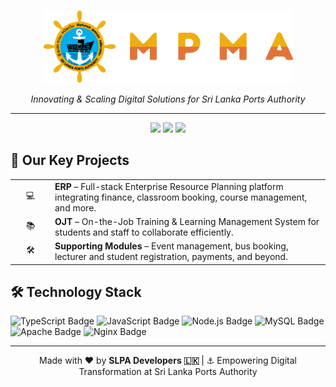 <!-- Organization Banner -->
<p align="center"">
  <img 
    src="https://raw.githubusercontent.com/MPMA-DEV/.github/5d90f88c085cc432c362d684fbbbcd50fd9b6d07/mpma-logo-trim.png" 
    alt="SLPA Developers Logo" 
    width="400">
</p>



<p align="center">
  <em>Innovating & Scaling Digital Solutions for Sri Lanka Ports Authority</em>  
</p>


<hr/>

<!-- Badges -->
<p align="center">
  <img src="https://img.shields.io/badge/ERP-Development-blue?style=flat-square&logo=react">
  <img src="https://img.shields.io/badge/OJT-System-green?style=flat-square&logo=node.js">
  <img src="https://img.shields.io/badge/Active-Projects-orange?style=flat-square&logo=github">
</p>


<!-- Key Projects -->
<h2>🚀 Our Key Projects</h2>

<table>
  <tr>
    <td width="50" align="center">💻</td>
    <td>
      <strong>ERP</strong> – Full-stack Enterprise Resource Planning platform integrating finance, classroom booking, course management, and more.
    </td>
  </tr>
  <tr>
    <td width="50" align="center">📚</td>
    <td>
      <strong>OJT</strong> – On-the-Job Training & Learning Management System for students and staff to collaborate efficiently.
    </td>
  </tr>
  <tr>
    <td width="50" align="center">🛠️</td>
    <td>
      <strong>Supporting Modules</strong> – Event management, bus booking, lecturer and student registration, payments, and beyond.
    </td>
  </tr>
</table>



<!-- Tech Stack -->
<h2>🛠️ Technology Stack</h2>
<p>
  <!-- Frontend -->
<img src="https://img.shields.io/badge/Frontend-TypeScript-3178C6?logo=typescript&logoColor=white" alt="TypeScript Badge">
<img src="https://img.shields.io/badge/Frontend-JavaScript-F7DF1E?logo=javascript&logoColor=black" alt="JavaScript Badge">

<!-- Backend -->
<img src="https://img.shields.io/badge/Backend-Node.js-339933?logo=node.js&logoColor=white" alt="Node.js Badge">

<!-- Database -->
<img src="https://img.shields.io/badge/Database-MySQL-4479A1?logo=mysql&logoColor=white" alt="MySQL Badge">

<!-- DevOps -->
<img src="https://img.shields.io/badge/DevOps-Apache-D22128?logo=apache&logoColor=white" alt="Apache Badge">
<img src="https://img.shields.io/badge/DevOps-Nginx-009639?logo=nginx&logoColor=white" alt="Nginx Badge">

</p>


<!-- Footer -->
<hr/>
<p align="center">
  Made with ❤️ by <strong>SLPA Developers 🇱🇰 </strong> | ⚓ Empowering Digital Transformation at Sri Lanka Ports Authority
</p>
